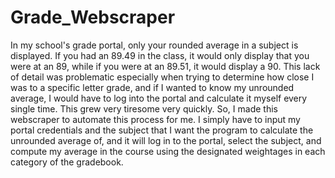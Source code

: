 # Grade_Webscraper
In my school's grade portal, only your rounded average in a subject is displayed. If you had an 89.49 in the class, it would only display that you were at an 89, while if you were
at an 89.51, it would display a 90. This lack of detail was problematic especially when trying to determine how close I was to a specific letter grade, and if I wanted to know my
unrounded average, I would have to log into the portal and calculate it myself every single time. This grew very tiresome very quickly. So, I made this webscraper to automate this
process for me. I simply have to input my portal credentials and the subject that I want the program to calculate the unrounded average of, and it will log in to the portal,
select the subject, and compute my average in the course using the designated weightages in each category of the gradebook. 
